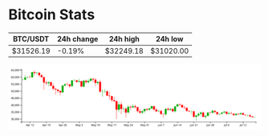 # Bitcoin Stats

BTC/USDT|24h change|24h high|24h low|
|---|---|---|---|
|$31526.19|-0.19%|$32249.18|$31020.00|

<img src="./chart.svg">

